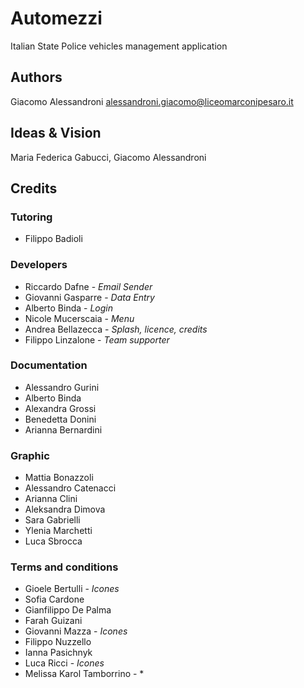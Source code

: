 # Automezzi

Italian State Police vehicles management application

## Authors

Giacomo Alessandroni <alessandroni.giacomo@liceomarconipesaro.it>

## Ideas & Vision

Maria Federica Gabucci, Giacomo Alessandroni

## Credits

### Tutoring
* Filippo Badioli

### Developers
* Riccardo Dafne - *Email Sender*
* Giovanni Gasparre - *Data Entry*
* Alberto Binda - *Login*
* Nicole Mucerscaia - *Menu*
* Andrea Bellazecca - *Splash, licence, credits*
* Filippo Linzalone - *Team supporter*

### Documentation
* Alessandro Gurini
* Alberto Binda
* Alexandra Grossi
* Benedetta Donini
*  Arianna Bernardini
  
### Graphic
* Mattia Bonazzoli
* Alessandro Catenacci
* Arianna Clini
* Aleksandra Dimova
* Sara Gabrielli
* Ylenia Marchetti
* Luca Sbrocca

### Terms and conditions
* Gioele Bertulli - *Icones*
* Sofia Cardone
* Gianfilippo De Palma
* Farah Guizani
* Giovanni Mazza - *Icones*
* Filippo Nuzzello
* Ianna Pasichnyk
* Luca Ricci - *Icones*
* Melissa Karol Tamborrino - *
